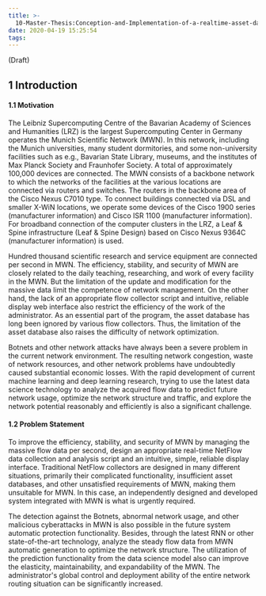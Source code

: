 ```yaml
---
title: >-
  10-Master-Thesis:Conception-and-Implementation-of-a-realtime-asset-database-based-on-NetFlow-data-in-Leibniz-Rechenzentrum
date: 2020-04-19 15:25:54
tags:
---
```


(Draft)
<!--more-->
## 1   Introduction
#### 1.1   Motivation

The Leibniz Supercomputing Centre of the Bavarian Academy of Sciences and Humanities (LRZ) is the largest Supercomputing Center in Germany operates the Munich Scientific Network (MWN). In this network, including the Munich universities, many student dormitories, and some non-university facilities such as e.g., Bavarian State Library, museums, and the institutes of Max Planck Society and Fraunhofer Society.  A total of approximately 100,000 devices are connected. The MWN consists of a backbone network to which the networks of the facilities at the various locations are connected via routers and switches. The routers in the backbone area of the Cisco Nexus C7010 type. To connect buildings connected via DSL and smaller X-WiN locations, we operate some devices of the Cisco 1900 series (manufacturer information) and Cisco ISR 1100 (manufacturer information). For broadband connection of the computer clusters in the LRZ, a Leaf & Spine infrastructure (Leaf & Spine Design) based on Cisco Nexus 9364C (manufacturer information) is used. 

Hundred thousand scientific research and service equipment are connected per second in MWN. The efficiency, stability, and security of MWN are closely related to the daily teaching, researching, and work of every facility in the MWN. But the limitation of the update and modification for the massive data limit the competence of network management. On the other hand, the lack of an appropriate flow collector script and intuitive, reliable display web interface also restrict the efficiency of the work of the administrator. As an essential part of the program, the asset database has long been ignored by various flow collectors. Thus, the limitation of the asset database also raises the difficulty of network optimization. 

Botnets and other network attacks have always been a severe problem in the current network environment. The resulting network congestion, waste of network resources, and other network problems have undoubtedly caused substantial economic losses. With the rapid development of current machine learning and deep learning research, trying to use the latest data science technology to analyze the acquired flow data to predict future network usage, optimize the network structure and traffic, and explore the network potential reasonably and efficiently is also a significant challenge.

#### 1.2   Problem Statement 
To improve the efficiency, stability, and security of MWN by managing the massive flow data per second, design an appropriate real-time NetFlow data collection and analysis script and an intuitive, simple, reliable display interface. Traditional NetFlow collectors are designed in many different situations, primarily their complicated functionality, insufficient asset databases, and other unsatisfied requirements of MWN, making them unsuitable for MWN. In this case, an independently designed and developed system integrated with MWN is what is urgently required.

The detection against the Botnets, abnormal network usage, and other malicious cyberattacks in MWN is also possible in the future system automatic protection functionality. Besides, through the latest RNN or other state-of-the-art technology, analyze the steady flow data from MWN automatic generation to optimize the network structure. The utilization of the prediction functionality from the data science model also can improve the elasticity, maintainability, and expandability of the MWN. The administrator's global control and deployment ability of the entire network routing situation can be significantly increased.
